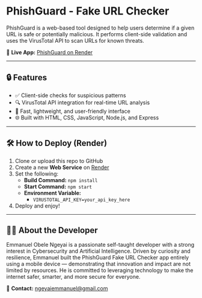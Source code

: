# PhishGuard - Fake URL Checker

PhishGuard is a web-based tool designed to help users determine if a given URL is safe or potentially malicious. It performs client-side validation and uses the VirusTotal API to scan URLs for known threats.

🚀 **Live App:** [PhishGuard on Render](https://phishguard-app-analyst-evsg.onrender.com/)

---

## 🔒 Features

- ✅ Client-side checks for suspicious patterns
- 🔍 VirusTotal API integration for real-time URL analysis
- 🧠 Fast, lightweight, and user-friendly interface
- 🌐 Built with HTML, CSS, JavaScript, Node.js, and Express

---

## 🛠️ How to Deploy (Render)

1. Clone or upload this repo to GitHub
2. Create a new **Web Service** on [Render](https://render.com)
3. Set the following:
   - **Build Command:** `npm install`
   - **Start Command:** `npm start`
   - **Environment Variable:**
     - `VIRUSTOTAL_API_KEY=your_api_key_here`
4. Deploy and enjoy!

---

## 👨‍💻 About the Developer

Emmanuel Obele Ngeyai is a passionate self-taught developer with a strong interest in Cybersecurity and Artificial Intelligence. Driven by curiosity and resilience, Emmanuel built the PhishGuard Fake URL Checker app entirely using a mobile device — demonstrating that innovation and impact are not limited by resources. He is committed to leveraging technology to make the internet safer, smarter, and more secure for everyone.

📧 **Contact:** ngeyaiemmanuel@gmail.com
